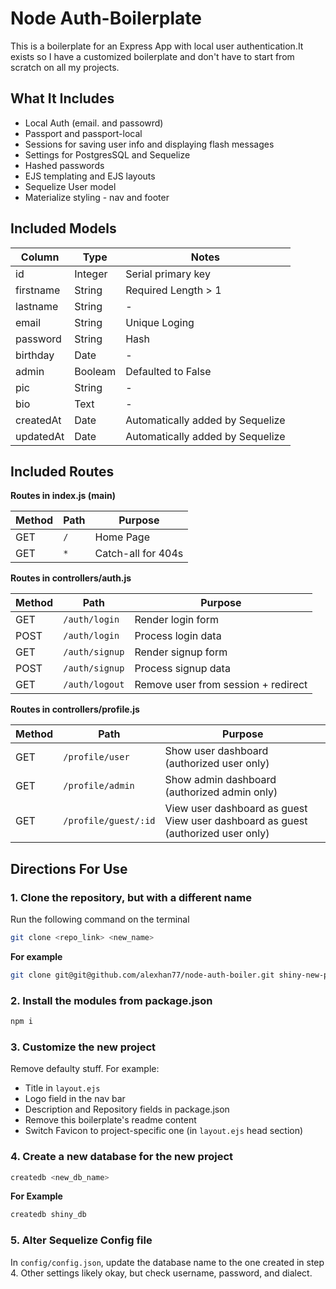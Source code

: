 # Node Auth-Boilerplate

This is a boilerplate for an Express App with local user authentication.It exists so I have a customized boilerplate and don't have to start from scratch on all my projects.

## What It Includes

* Local Auth (email. and passowrd)
* Passport and passport-local
* Sessions for saving user info and displaying flash messages
* Settings for PostgresSQL and Sequelize
* Hashed passwords
* EJS templating and EJS layouts
* Sequelize User model
* Materialize styling - nav and footer

## Included Models

| Column | Type | Notes |
| ----------- | ---------- | ------------------------- |
| id | Integer | Serial primary key |
| firstname | String | Required Length > 1 | 
| lastname | String | - | 
| email | String | Unique Loging |
| password | String | Hash | 
| birthday | Date | - |
| admin | Booleam | Defaulted to False
| pic | String | - | 
| bio | Text | - |
| createdAt | Date | Automatically added by Sequelize |
| updatedAt | Date | Automatically added by Sequelize |

## Included Routes

**Routes in index.js (main)**

| Method | Path | Purpose | 
| ------ | ----------------------- | -------------------- |
| GET | `/` | Home Page |
| GET | `*` | Catch-all for 404s |

**Routes in controllers/auth.js**

| Method | Path | Purpose | 
| ------ | ----------------------- | -------------------- |
| GET | `/auth/login` | Render login form |
| POST | `/auth/login` | Process login data |
| GET | `/auth/signup` | Render signup form |
| POST | `/auth/signup` | Process signup data |
| GET | `/auth/logout` | Remove user from session + redirect |

**Routes in controllers/profile.js**

| Method | Path | Purpose | 
| ------ | ----------------------- | -------------------- |
| GET | `/profile/user` | Show user dashboard (authorized user only) |
| GET | `/profile/admin` | Show admin dashboard (authorized admin only) |
| GET | `/profile/guest/:id` | View user dashboard as guest View user dashboard as guest (authorized user only) |

## Directions For Use

### 1. Clone the repository, but with a different name

Run the following command on the terminal 

```sh
git clone <repo_link> <new_name>
```

**For example**

```sh
git clone git@git@github.com/alexhan77/node-auth-boiler.git shiny-new-project
```

### 2. Install the modules from package.json

```sh
npm i 
```

### 3. Customize the new project

Remove defaulty stuff. For example:

* Title in `layout.ejs`
* Logo field in the nav bar
* Description and Repository fields in package.json
* Remove this boilerplate's readme content
* Switch Favicon to project-specific one (in `layout.ejs` head section)

### 4. Create a new database for the new project

```sh
createdb <new_db_name>
```

**For Example**

```sh
createdb shiny_db
```

### 5. Alter Sequelize Config file

In `config/config.json`, update the database name to the one created in step 4. Other settings likely okay, but check username, password, and dialect.





